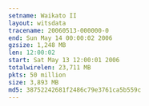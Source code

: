 ```yaml
---
setname: Waikato II
layout: witsdata
tracename: 20060513-000000-0
end: Sun May 14 00:00:02 2006
gzsize: 1,248 MB
len: 12:00:02
start: Sat May 13 12:00:01 2006
totalwirelen: 23,711 MB
pkts: 50 million
size: 3,893 MB
md5: 38752242681f2486c79e3761ca5b559c
---
```

